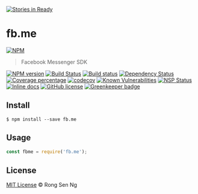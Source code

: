 [![Stories in Ready](https://badge.waffle.io/motss/fb.me.png?label=ready&title=Ready)](https://waffle.io/motss/fb.me?utm_source=badge)
# fb.me

[![NPM][nodei-image]][nodei-url]

> Facebook Messenger SDK

[![NPM version][npm-image]][npm-url]
[![Build Status][travis-image]][travis-url]
[![Build status][appveyor-image]][appveyor-url]
[![Dependency Status][daviddm-image]][daviddm-url]
[![Coverage percentage][coveralls-image]][coveralls-url]
[![codecov][codecov-image]][codecov-url]
[![Known Vulnerabilities][snyk-image]][snyk-url]
[![NSP Status][nsp-image]][nsp-url]
[![Inline docs][inch-image]][inch-url]
[![GitHub license][license-image]][license-url]
[![Greenkeeper badge][greenkeeper-image]][greenkeeper-url]

## Install

```
$ npm install --save fb.me
```

## Usage

```js
const fbme = require('fb.me');

```

## License

[MIT License](http://motss.mit-license.org/) © Rong Sen Ng


[nodei-image]: https://nodei.co/npm/fb.me.png?downloads=true&downloadRank=true&stars=true
[nodei-url]: https://nodei.co/npm/fb.me/
[npm-image]: https://badge.fury.io/js/fb.me.svg
[npm-url]: https://npmjs.org/package/fb.me
[travis-image]: https://travis-ci.org/motss/fb.me.svg?branch=master
[travis-url]: https://travis-ci.org/motss/fb.me
[appveyor-image]: https://ci.appveyor.com/api/projects/status/796r33kh1pmg8gcm/branch/master?svg=true
[appveyor-url]: https://ci.appveyor.com/project/motss/deep-clone/branch/master
[daviddm-image]: https://david-dm.org/motss/fb.me.svg?theme=shields.io
[daviddm-url]: https://david-dm.org/motss/fb.me
[coveralls-image]: https://coveralls.io/repos/github/motss/fb.me/badge.svg?branch=master
[coveralls-url]: https://coveralls.io/github/motss/fb.me?branch=master
[codecov-image]: https://codecov.io/gh/motss/fb.me/branch/master/graph/badge.svg
[codecov-url]: https://codecov.io/gh/motss/fb.me
[snyk-image]: https://snyk.io/test/github/motss/fb.me/badge.svg
[snyk-url]: https://snyk.io/test/github/motss/fb.me
[nsp-image]: https://nodesecurity.io/orgs/motss/projects/a1c57ec8-9c17-4912-932b-f1ff6284e2ae/badge
[nsp-url]: https://nodesecurity.io/orgs/motss/projects/a1c57ec8-9c17-4912-932b-f1ff6284e2ae
[inch-image]: http://inch-ci.org/github/motss/fb.me.svg?branch=master
[inch-url]: http://inch-ci.org/github/motss/fb.me
[license-image]: https://img.shields.io/badge/license-MIT-blue.svg
[license-url]: https://motss.mit-license.org/
[greenkeeper-image]: https://badges.greenkeeper.io/motss/fb.me.svg
[greenkeeper-url]: https://greenkeeper.io/
